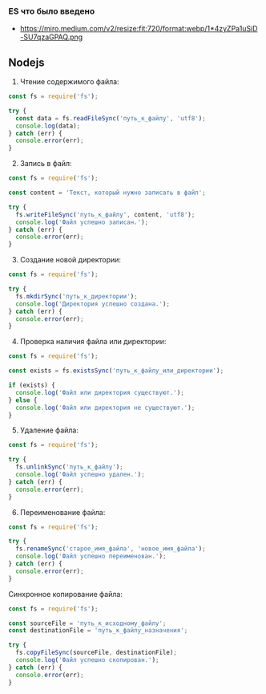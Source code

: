 ### ES что было введено

- https://miro.medium.com/v2/resize:fit:720/format:webp/1*4zyZPa1uSiD-SU7qzaGPAQ.png

## Nodejs

1. Чтение содержимого файла:

```javascript
const fs = require('fs');

try {
  const data = fs.readFileSync('путь_к_файлу', 'utf8');
  console.log(data);
} catch (err) {
  console.error(err);
}
```

2. Запись в файл:

```javascript
const fs = require('fs');

const content = 'Текст, который нужно записать в файл';

try {
  fs.writeFileSync('путь_к_файлу', content, 'utf8');
  console.log('Файл успешно записан.');
} catch (err) {
  console.error(err);
}
```

3. Создание новой директории:

```javascript
const fs = require('fs');

try {
  fs.mkdirSync('путь_к_директории');
  console.log('Директория успешно создана.');
} catch (err) {
  console.error(err);
}
```

4. Проверка наличия файла или директории:

```javascript
const fs = require('fs');

const exists = fs.existsSync('путь_к_файлу_или_директории');

if (exists) {
  console.log('Файл или директория существуют.');
} else {
  console.log('Файл или директория не существуют.');
}
```

5. Удаление файла:

```javascript
const fs = require('fs');

try {
  fs.unlinkSync('путь_к_файлу');
  console.log('Файл успешно удален.');
} catch (err) {
  console.error(err);
}
```

6. Переименование файла:

```javascript
const fs = require('fs');

try {
  fs.renameSync('старое_имя_файла', 'новое_имя_файла');
  console.log('Файл успешно переименован.');
} catch (err) {
  console.error(err);
}
```

Синхронное копирование файла:

```javascript
const fs = require('fs');

const sourceFile = 'путь_к_исходному_файлу';
const destinationFile = 'путь_к_файлу_назначения';

try {
  fs.copyFileSync(sourceFile, destinationFile);
  console.log('Файл успешно скопирован.');
} catch (err) {
  console.error(err);
}
```

